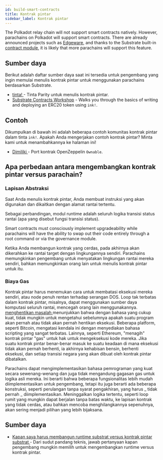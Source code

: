 ```yaml
---
id: build-smart-contracts
title: Kontrak pintar
sidebar_label: Kontrak pintar
---
```


The Polkadot relay chain will not support smart contracts natively. However, parachains on Polkadot will support smart contracts. There are already announced projects such as [Edgeware](https://edgewa.re), and thanks to the Substrate built-in [contract module](https://crates.parity.io/srml_contract/index.html), it is likely that more parachains will support this feature.

## Sumber daya

Berikut adalah daftar sumber daya saat ini tersedia untuk pengembang yang ingin memulai menulis kontrak pintar untuk menggunakan parachains berdasarkan Substrate.

- [ tinta! ](https://github.com/paritytech/ink) - Tinta Parity untuk menulis kontrak pintar.
- [Substrate Contracts Workshop](https://substrate.dev/substrate-contracts-workshop/#/) - Walks you through the basics of writing and deploying an ERC20 token using `ink!`.

## Contoh

Dikumpulkan di bawah ini adalah beberapa contoh komunitas kontrak pintar dalam tinta `ink!`. Apakah Anda mengerjakan contoh kontrak pintar? Minta kami untuk menambahkannya ke halaman ini!

- [ Dimiliki ](https://github.com/JesseAbram/foRust/) - Port kontrak OpenZeppelin ` Ownable `.

## Apa perbedaan antara mengembangkan kontrak pintar versus parachain?

### Lapisan Abstraksi

Saat Anda menulis kontrak pintar, Anda membuat instruksi yang akan digunakan dan dikaitkan dengan alamat rantai tertentu.

Sebagai perbandingan, modul runtime adalah seluruh logika transisi status rantai (apa yang disebut fungsi transisi status).

Smart contracts must consciously implement upgradeability while parachains will have the ability to swap out their code entirely through a root command or via the governance module.

Ketika Anda membangun kontrak yang cerdas, pada akhirnya akan dikerahkan ke rantai target dengan lingkungannya sendiri. Parachains memungkinkan pengembang untuk menyatakan lingkungan rantai mereka sendiri, bahkan memungkinkan orang lain untuk menulis kontrak pintar untuk itu.

### Biaya Gas

Kontrak pintar harus menemukan cara untuk membatasi eksekusi mereka sendiri, atau node penuh rentan terhadap serangan DOS. Loop tak terbatas dalam kontrak pintar, misalnya, dapat menggunakan sumber daya komputasi seluruh rantai, mencegah orang lain menggunakannya. [ menghentikan masalah ](https://en.wikipedia.org/wiki/Halting_problem) menunjukkan bahwa dengan bahasa yang cukup kuat, tidak mungkin untuk mengetahui sebelumnya apakah suatu program akan pernah atau tidak akan pernah hentikan eksekusi. Beberapa platform, seperti Bitcoin, mengatasi kendala ini dengan menyediakan bahasa scripting yang sangat terbatas. Lainnya, seperti Ethereum, "menagih" kontrak pintar "gas" untuk hak untuk mengeksekusi kode mereka. Jika suatu kontrak pintar benar-benar masuk ke suatu keadaan di mana eksekusi tidak akan pernah berhenti, ia akhirnya kehabisan bensin, berhenti eksekusi, dan setiap transisi negara yang akan dibuat oleh kontrak pintar dibatalkan.

Parachains dapat mengimplementasikan bahasa pemrograman yang kuat secara sewenang-wenang dan juga tidak mengandung gagasan gas untuk logika asli mereka. Ini berarti bahwa beberapa fungsionalitas lebih mudah diimplementasikan untuk pengembang, tetapi itu juga berarti ada beberapa konstruksi, seperti perulangan tanpa syarat pengakhiran, yang harus _ tidak pernah _ diimplementasikan. Meninggalkan logika tertentu, seperti loop rumit yang mungkin dapat berjalan tanpa batas waktu, ke lapisan kontrak yang tidak cerdas, atau bahkan mencoba menghilangkannya sepenuhnya, akan sering menjadi pilihan yang lebih bijaksana.

## Sumber daya

- [ Kapan saya harus membangun runtime substrat versus kontrak pintar substrat ](https://stackoverflow.com/a/56041305) - Dari sudut pandang teknis, jawab pertanyaan kapan pengembang mungkin memilih untuk mengembangkan runtime versus kontrak pintar.
